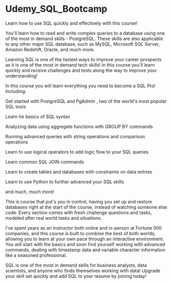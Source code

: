 # Udemy_SQL_Bootcamp


Learn how to use SQL quickly and effectively with this course!

You'll learn how to read and write complex queries to a database using one of the most in demand skills - PostgreSQL. These skills are also applicable to any other major SQL database, such as MySQL, Microsoft SQL Server, Amazon Redshift, Oracle, and much more.

Learning SQL is one of the fastest ways to improve your career prospects as it is one of the most in demand tech skills! In this course you'll learn quickly and receive challenges and tests along the way to improve your understanding!

In this course you will learn everything you need to become a SQL Pro! Including:

Get started with PostgreSQL and PgAdmin , two of the world's most popular SQL tools

Learn he basics of SQL syntax

Analyzing data using aggregate functions with GROUP BY commands

Running advanced queries with string operations and comparison operations

Learn to use logical operators to add logic flow to your SQL queries

Learn common SQL JOIN commands

Learn to create tables and databases with constraints on data entries

Learn to use Python to further advanced your SQL skills

and much, much more!

This is course that put's you in control, having you set up and restore databases right at the start of the course, instead of watching someone else code. Every section comes with fresh challenge questions and tasks, modeled after real world tasks and situations.

I've spent years as an instructor both online and in-person at Fortune 500 companies, and this course is built to combine the best of both worlds, allowing you to learn at your own pace through an interactive environment. You will start with the basics and soon find yourself working with advanced commands, dealing with timestamp data and variable character information like a seasoned professional.

SQL is one of the most in demand skills for business analysts, data scientists, and anyone who finds themselves working with data! Upgrade your skill set quickly and add SQL to your resume by joining today!